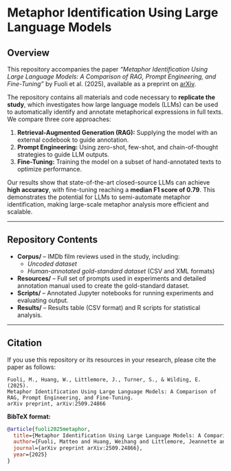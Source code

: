 # Metaphor Identification Using Large Language Models

## Overview

This repository accompanies the paper *“Metaphor Identification Using Large Language Models: A Comparison of RAG, Prompt Engineering, and Fine-Tuning”* by Fuoli et al. (2025), available as a preprint on [arXiv](https://arxiv.org/abs/2509.24866).

The repository contains all materials and code necessary to **replicate the study**, which investigates how large language models (LLMs) can be used to automatically identify and annotate metaphorical expressions in full texts. We compare three core approaches:

1. **Retrieval-Augmented Generation (RAG):** Supplying the model with an external codebook to guide annotation.
2. **Prompt Engineering:** Using zero-shot, few-shot, and chain-of-thought strategies to guide LLM outputs.
3. **Fine-Tuning:** Training the model on a subset of hand-annotated texts to optimize performance.

Our results show that state-of-the-art closed-source LLMs can achieve **high accuracy**, with fine-tuning reaching a **median F1 score of 0.79**. This demonstrates the potential for LLMs to semi-automate metaphor identification, making large-scale metaphor analysis more efficient and scalable.

---

## Repository Contents

- **Corpus/** – IMDb film reviews used in the study, including:
  - *Uncoded dataset*
  - *Human-annotated gold-standard dataset* (CSV and XML formats)
- **Resources/** – Full set of prompts used in experiments and detailed annotation manual used to create the gold-standard dataset.
- **Scripts/** – Annotated Jupyter notebooks for running experiments and evaluating output.
- **Results/** – Results table (CSV format) and R scripts for statistical analysis.

---

## Citation

If you use this repository or its resources in your research, please cite the paper as follows:

```
Fuoli, M., Huang, W., Littlemore, J., Turner, S., & Wilding, E. (2025). 
Metaphor Identification Using Large Language Models: A Comparison of RAG, Prompt Engineering, and Fine-Tuning.
arXiv preprint, arXiv:2509.24866
```

**BibTeX format:**

```bibtex
@article{fuoli2025metaphor,
  title={Metaphor Identification Using Large Language Models: A Comparison of RAG, Prompt Engineering, and Fine-Tuning},
  author={Fuoli, Matteo and Huang, Weihang and Littlemore, Jeannette and Turner, Sarah and Wilding, Ellen},
  journal={arXiv preprint arXiv:2509.24866},
  year={2025}
}
```
